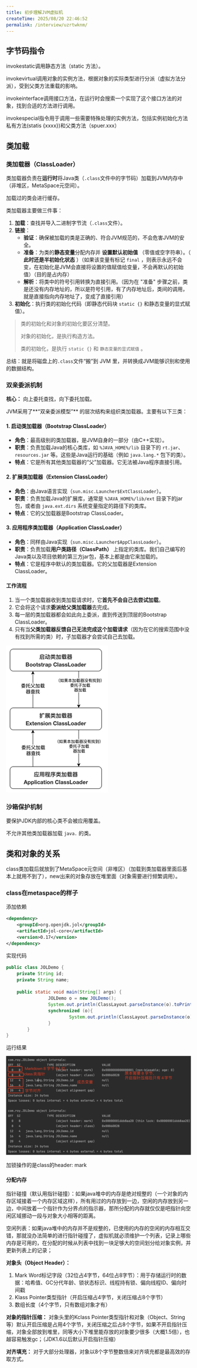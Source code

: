 ```yaml
---
title: 初步理解JVM虚拟机
createTime: 2025/08/20 22:46:52
permalink: /interview/uzrtwknm/
---
```




## 字节码指令

invokestatic调用静态方法（static 方法）。

invokevirtual调用对象的实例方法，根据对象的实际类型进行分派（虚拟方法分派），受到父类方法重载的影响。

invokeinterface调用接口方法，在运行时会搜索一个实现了这个接口方法的对象，找到合适的方法进行调用。

invokespecial指令⽤于调⽤⼀些需要特殊处理的实例⽅法，包括实例初始化⽅法私有⽅法(statis {xxxx})和⽗类⽅法（spuer.xxx）





## 类加载

### 类加载器（ClassLoader）

类加载器负责在**运行时**将Java类（`.class`文件中的字节码）加载到JVM内存中（非堆区，MetaSpace元空间）。

加载过的类会进行缓存。



类加载器主要做三件事：

1. **加载**：查找并导入二进制字节流（`.class`文件）。
2. **链接**：
   - **验证**：确保被加载的类是正确的、符合JVM规范的，不会危害JVM的安全。
   - **准备**：为类的**静态变量**分配内存并 **设置默认初始值** （零值或空字符串）。（ **此时还是半初始化状态** ）（如果该变量有标记 `final` ，则表示永远不会变，在初始化是JVM会直接将设置的值赋值给变量，不会再默认的初始值）（目的是占内存）
   - **解析**：将类中的符号引用转换为直接引用。（因为在 "准备" 步骤之前，类是还没有内存地址的，所以是符号引用，有了内存地址后，类间的调用，就是直接指向内存地址了，变成了直接引用）
3. **初始化**：执行类的初始化代码（即静态代码块 `static {}` 和静态变量的显式赋值）。



> 类的初始化和对象的初始化要区分清楚。
>
> 对象的初始化，是执行构造方法。
>
> 类的初始化，是执行 `static {}` 和 `静态变量的显式赋值` 。
>
> 



总结：就是将磁盘上的`.class`文件“搬”到 JVM 里，并转换成JVM能够识别和使用的数据结构。



### 双亲委派机制

**核心：** 向上委托查找，向下委托加载。

JVM采用了**“双亲委派模型”** 的层次结构来组织类加载器。主要有以下三类：

#### 1. 启动类加载器（Bootstrap ClassLoader）

- **角色**：最高级别的类加载器，是JVM自身的一部分（由C++实现）。
- **职责**：负责加载Java的核心类库，如 `%JAVA_HOME%/lib` 目录下的 `rt.jar`、`resources.jar` 等。这些是Java运行的基础（例如 `java.lang.*` 包下的类）。
- **特点**：它是所有其他类加载器的“父”加载器。它无法被Java程序直接引用。

#### 2. 扩展类加载器（Extension ClassLoader）

- **角色**：由Java语言实现（`sun.misc.Launcher$ExtClassLoader`）。
- **职责**：负责加载Java的扩展库，通常是 `%JAVA_HOME%/lib/ext` 目录下的jar包，或者由 `java.ext.dirs` 系统变量指定的路径下的类库。
- **特点**：它的父加载器是Bootstrap ClassLoader。

#### 3. 应用程序类加载器（Application ClassLoader）

- **角色**：同样由Java实现（`sun.misc.Launcher$AppClassLoader`）。
- **职责**：负责加载**用户类路径（ClassPath）** 上指定的类库。我们自己编写的Java类以及项目依赖的第三方jar包，基本上都是由它来加载的。
- **特点**：它是程序中默认的类加载器。它的父加载器是Extension ClassLoader。



#### 工作流程

1. 当一个类加载器收到类加载请求时，它**首先不会自己去尝试加载**。
2. 它会将这个请求**委派给父类加载器**去完成。
3. 每一层的类加载器都会如此向上委派，直到传送到顶层的Bootstrap ClassLoader。
4. 只有当**父类加载器反馈自己无法完成这个加载请求**（因为在它的搜索范围中没有找到所需的类）时，子加载器才会尝试自己去加载。



![双亲委派机制](images/双亲委派机制.png)



### 沙箱保护机制

要保护JDK内部的核⼼类不会被应⽤覆盖。

不允许其他类加载器加载 `java.` 的类。





## 类和对象的关系

class类加载后就放到了MetaSpace元空间（非堆区）（加载到类加载器里面后基本上就用不到了），new出来的对象存放在堆里面（对象需要进行频繁调用）。



### class在metaspace的样子

添加依赖

```xml
<dependency>
    <groupId>org.openjdk.jol</groupId>
    <artifactId>jol-core</artifactId>
    <version>0.17</version>
</dependency>
```



实现代码

```java
public class JOLDemo {
    private String id;
    private String name;
		
  	public static void main(String[] args) {
				JOLDemo o = new JOLDemo();
				System.out.println(ClassLayout.parseInstance(o).toPrintable());
				synchronized (o){
						System.out.println(ClassLayout.parseInstance(o).toPrintable());
				}
		}
}
```



运行结果

![image-20250917224938924](images/image-20250917224938924.png)



加锁操作的是class的header: mark



#### 分配内存

指针碰撞（默认用指针碰撞）：如果java堆中的内存是绝对规整的（一个对象的内存区域接着一个内存区域这样），所有用过的内存放到一边，空闲的内存放到另一边，中间放着一个指针作为分界点的指示器，那所分配的内存就仅仅是吧指针向空闲区域挪动一段与对象大小相等的距离。

空闲列表：如果java堆中的内存并不是规整的，已使用的内存的空闲的内存相互交错，那就没办法简单的进行指针碰撞了，虚拟机就必须维护一个列表，记录上哪些内存是可用的，在分配的时候从列表中找到一块足够大的空间划分给对象实例，并更新列表上的记录；



**对象头（Object Header）：**

1. Mark Word标记字段（32位占4字节，64位占8字节）：用于存储运行时的数据：哈希值、GC分代年龄、锁状态标识、线程持有锁、偏向线程ID、偏向时间戳
2. Klass Pointer类型指针（开启压缩占4字节，关闭压缩占8个字节）
3. 数组长度（4个字节，只有数组对象才有）



**对象的指针压缩：** 对象头里的Kclass Pointer类型指针和对象（Object、String等）默认开启压缩是占用4个字节，关闭压缩之后占8个字节，如果不开启指针压缩，对象全部放到堆里，同等大小下堆里能存放的对象要少很多（大概1.5倍），也越容易触发gc；（JDK1.6以后默认开启指针压缩）



**对齐填充：** 对于大部分处理器，对象以8个字节整数倍来对齐填充都是最高效的存取方式。
